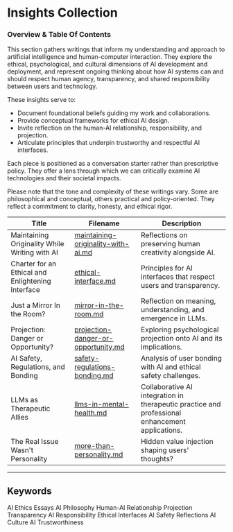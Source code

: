 # Insights Collection 

### Overview & Table Of Contents

This section gathers writings that inform my understanding and approach to artificial intelligence and human-computer interaction. They explore the ethical, psychological, and cultural dimensions of AI development and deployment, and represent ongoing thinking about how AI systems can and should respect human agency, transparency, and shared responsibility between users and technology.

These insights serve to:

- Document foundational beliefs guiding my work and collaborations.
- Provide conceptual frameworks for ethical AI design.
- Invite reflection on the human-AI relationship, responsibility, and projection.
- Articulate principles that underpin trustworthy and respectful AI interfaces.

Each piece is positioned as a conversation starter rather than prescriptive policy. They offer a lens through which we can critically examine AI technologies and their societal impacts. 

Please note that the tone and complexity of these writings vary. Some are philosophical and conceptual, others practical and policy-oriented. They reflect a commitment to clarity, honesty, and ethical rigor.



| Title                                             | Filename                              | Description                                                       |
| ------------------------------------------------- | ------------------------------------- | ----------------------------------------------------------------- |
| Maintaining Originality While Writing with AI                  | [maintaining-originality-with-ai.md](/insights/maintaining-originality-with-ai.md)  | Reflections on preserving human creativity alongside AI.          |
| Charter for an Ethical and Enlightening Interface | [ethical-interface.md](/insights/ethical-interface.md)                | Principles for AI interfaces that respect users and transparency. |
| Just a Mirror In the Room?                        | [mirror-in-the-room.md](/insights/mirror-in-the-room.md)                | Reflection on meaning, understanding, and emergence in LLMs.      |
| Projection: Danger or Opportunity?                | [projection-danger-or-opportunity.md](/insights/projection-danger-or-opportunity.md) | Exploring psychological projection onto AI and its implications.  |
| AI Safety, Regulations, and Bonding               |  [safety-regulations-bonding.md](insights/safety-regulations-bonding.md) | Analysis of user bonding with AI and ethical safety challenges.              
| LLMs as Therapeutic Allies               | [llms-in-mental-health.md](/insights/llms-in-mental-health.md)       | Collaborative AI integration in therapeutic practice and professional enhancement applications.   |
| The Real Issue Wasn't Personality               | [more-than-personality.md](/insights/more-than-personality.md)       | Hidden value injection shaping users' thoughts?   |

---

## Keywords

AI Ethics Essays AI Philosophy Human-AI Relationship Projection Transparency AI Responsibility Ethical Interfaces AI Safety Reflections AI Culture AI Trustworthiness


